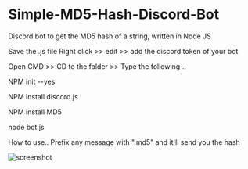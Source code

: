 # Simple-MD5-Hash-Discord-Bot
Discord bot to get the MD5 hash of a string, written in Node JS

Save the .js file
Right click >> edit >> add the discord token of your bot

Open CMD >> CD to the folder >> Type the following ..

NPM init --yes

NPM install discord.js

NPM install MD5

node bot.js


How to use..
Prefix any message with ".md5" and it'll send you the hash

![screenshot](https://i.gyazo.com/58600e8a3a6e5cfec7209f96ecec65bc.png)
